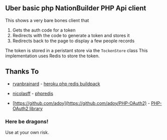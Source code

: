 

## Uber basic php NationBuilder PHP Api client

This shows a very bare bones client that

1. Gets the auth code for a token
2. Redirects with the code to generate a token and stores it
3. Redirects back to the  page to display a few people records

The token is stored in a peristant store via the `TockenStore` class
This implementation uses Redis to store the token.


## Thanks To

* [ryanbrainard](https://github.com/ryanbrainard) - [heroku php redis buildpack](https://github.com/ryanbrainard/php-redis-heroku-demo)

* [nicolasff](https://github.com/nicolasff) - [phpredis](https://github.com/nicolasff/phpredis)

* [https://github.com/adoy](https://github.com/adoy/PHP-OAuth2) - [PHP-OAuth2 library](https://github.com/adoy/PHP-OAuth2)


### Here be dragons!
Use at your own risk.

